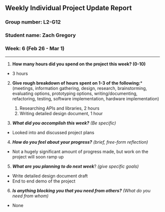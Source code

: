 ## Weekly Individual Project Update Report
### Group number: L2-G12
### Student name: Zach Gregory
### Week: 6 (Feb 26 - Mar 1)
___
1. **How many hours did you spend on the project this week? (0-10)**
  - 3 hours
2. **Give rough breakdown of hours spent on 1-3 of the following:***
   (meetings, information gathering, design, research, brainstorming, evaluating options, prototyping options, writing/documenting, refactoring, testing, software implementation, hardware implementation)
   1. Researching APIs and libraries, 2 hours
   2. Writing detailed design document, 1 hour

3. ***What did you accomplish this week?*** _(Be specific)_
  - Looked into and discussed project plans
4. ***How do you feel about your progress?*** _(brief, free-form reflection)_
  - Not a hugely significant amount of progress made, but work on the project will soon ramp up
5. ***What are you planning to do next week***? _(give specific goals)_
  - Write detailed design document draft
  - End to end demo of the project
6. ***Is anything blocking you that you need from others?*** _(What do you need from whom)_
  - None
